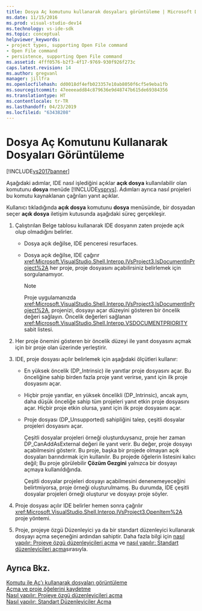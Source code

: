 ```yaml
---
title: Dosya Aç komutunu kullanarak dosyaları görüntüleme | Microsoft Docs
ms.date: 11/15/2016
ms.prod: visual-studio-dev14
ms.technology: vs-ide-sdk
ms.topic: conceptual
helpviewer_keywords:
- project types, supporting Open File command
- Open File command
- persistence, supporting Open File command
ms.assetid: 4fff0576-b2f3-4f17-9769-930f926f273c
caps.latest.revision: 14
ms.author: gregvanl
manager: jillfra
ms.openlocfilehash: dd0018df4efb023357e10ab8050f6cf5e9eba1fb
ms.sourcegitcommit: 47eeeeadd84c879636e9d48747b615de69384356
ms.translationtype: HT
ms.contentlocale: tr-TR
ms.lasthandoff: 04/23/2019
ms.locfileid: "63438208"
---
```

# <a name="displaying-files-by-using-the-open-file-command"></a>Dosya Aç Komutunu Kullanarak Dosyaları Görüntüleme
[!INCLUDE[vs2017banner](../../includes/vs2017banner.md)]

Aşağıdaki adımlar, IDE nasıl işlediğini açıklar **açık dosya** kullanılabilir olan komutunu **dosya** menüde [!INCLUDE[vsprvs](../../includes/vsprvs-md.md)]. Adımları ayrıca nasıl projeleri bu komutu kaynaklanan çağrıları yanıt açıklar.  
  
 Kullanıcı tıkladığında **açık dosya** komutunu **dosya** menüsünde, bir dosyadan seçer **açık dosya** iletişim kutusunda aşağıdaki süreç gerçekleşir.  
  
1. Çalıştırılan Belge tablosu kullanarak IDE dosyanın zaten projede açık olup olmadığını belirler.  
  
    - Dosya açık değilse, IDE penceresi resurfaces.  
  
    - Dosya açık değilse, IDE çağırır <xref:Microsoft.VisualStudio.Shell.Interop.IVsProject3.IsDocumentInProject%2A> her proje, proje dosyasını açabilirsiniz belirlemek için sorgulanamıyor.  
  
        > [!NOTE]
        > Proje uygulamanızda <xref:Microsoft.VisualStudio.Shell.Interop.IVsProject3.IsDocumentInProject%2A>, projenizi, dosyayı açar düzeyini gösteren bir öncelik değeri sağlayın. Öncelik değerleri sağlanan <xref:Microsoft.VisualStudio.Shell.Interop.VSDOCUMENTPRIORITY> sabit listesi.  
  
2. Her proje önemini gösteren bir öncelik düzeyi ile yanıt dosyasını açmak için bir proje olan üzerinde yerleştirir.  
  
3. IDE, proje dosyası açılır belirlemek için aşağıdaki ölçütleri kullanır:  
  
    - En yüksek öncelik (DP_Intrinsic) ile yanıtlar proje dosyasını açar. Bu önceliğine sahip birden fazla proje yanıt verirse, yanıt için ilk proje dosyasını açar.  
  
    - Hiçbir proje yanıtlar, en yüksek öncelikli (DP_Intrinsic), ancak aynı, daha düşük önceliğe sahip tüm projeleri yanıt etkin proje dosyasını açar. Hiçbir proje etkin olursa, yanıt için ilk proje dosyasını açar.  
  
    - Proje dosyası (DP_Unsupported) sahipliğini talep, çeşitli dosyalar projeleri dosyasını açar.  
  
         Çeşitli dosyalar projeleri örneği oluşturduysanız, proje her zaman DP_CanAddAsExternal değeri ile yanıt verir. Bu değer, proje dosyayı açabilmesini gösterir. Bu proje, başka bir projede olmayan açık dosyaları barındırmak için kullanılır. Bu projede öğelerin listesini kalıcı değil; Bu proje görülebilir **Çözüm Gezgini** yalnızca bir dosyayı açmaya kullanıldığında.  
  
         Çeşitli dosyalar projeleri dosyayı açabilmesini denenemeyeceğini belirtmiyorsa, proje örneği oluşturulmamış. Bu durumda, IDE çeşitli dosyalar projeleri örneği oluşturur ve dosyayı proje söyler.  
  
4. Proje dosyası açılır IDE belirler hemen sonra çağrılır <xref:Microsoft.VisualStudio.Shell.Interop.IVsProject3.OpenItem%2A> proje yöntemi.  
  
5. Proje, projeye özgü Düzenleyici ya da bir standart düzenleyici kullanarak dosyayı açma seçeneğini ardından sahiptir. Daha fazla bilgi için [nasıl yapılır: Projeye özgü düzenleyicileri açma](../../extensibility/how-to-open-project-specific-editors.md) ve [nasıl yapılır: Standart düzenleyicileri açma](../../extensibility/how-to-open-standard-editors.md)sırasıyla.  
  
## <a name="see-also"></a>Ayrıca Bkz.  
 [Komutu ile Aç'ı kullanarak dosyaları görüntüleme](../../extensibility/internals/displaying-files-by-using-the-open-with-command.md)   
 [Açma ve proje öğelerini kaydetme](../../extensibility/internals/opening-and-saving-project-items.md)   
 [Nasıl yapılır: Projeye özgü düzenleyicileri açma](../../extensibility/how-to-open-project-specific-editors.md)   
 [Nasıl yapılır: Standart Düzenleyiciler Açma](../../extensibility/how-to-open-standard-editors.md)
